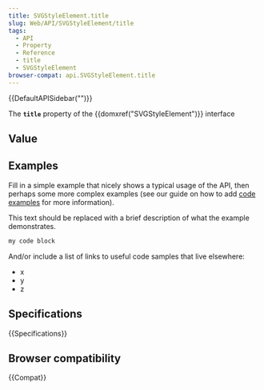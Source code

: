 ```yaml
---
title: SVGStyleElement.title
slug: Web/API/SVGStyleElement/title
tags:
  - API
  - Property
  - Reference
  - title
  - SVGStyleElement
browser-compat: api.SVGStyleElement.title
---
```

{{DefaultAPISidebar("")}}

The **`title`** property of the {{domxref("SVGStyleElement")}} interface 

## Value



## Examples

Fill in a simple example that nicely shows a typical usage of the API, then perhaps some more complex examples (see our guide on how to add [code examples](/en-US/docs/MDN/Contribute/Structures/Code_examples) for more information).

This text should be replaced with a brief description of what the example demonstrates.

```js
my code block
```

And/or include a list of links to useful code samples that live elsewhere:

*   x
*   y
*   z

## Specifications

{{Specifications}}

## Browser compatibility

{{Compat}}


